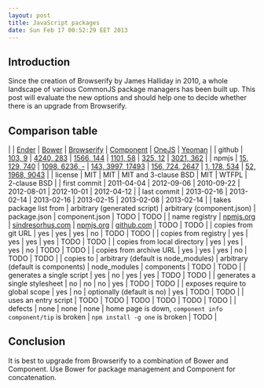 ```yaml
---
layout: post
title: JavaScript packages
date: Sun Feb 17 00:52:29 EET 2013
---
```

<style>
table {
    white-space: nowrap;
}
</style>

## Introduction
Since the creation of Browserify by James Halliday in 2010,
a whole landscape of various CommonJS package managers has been built up.
This post will evaluate the new options
and should help one to decide whether there is an upgrade from Browserify.

## Comparison table

| | [Ender](http://ender.jit.su) | [Bower](http://twitter.github.com/bower/) | [Browserify](http://browserify.org/) | [Component](http://component.io/) | [OneJS](https://github.com/azer/onejs) | [Yeoman](http://yeoman.io) |
| github | [103, 9](https://github.com/ender-js/Ender) | [4240, 283](https://github.com/twitter/bower) | [1566, 144](https://github.com/substack/node-browserify) | [1101, 58](https://github.com/component/component) | [325, 12](https://github.com/azer/onejs) | [3021, 362](https://github.com/yeoman/yeoman) |
| npmjs | [15, 129, 740](https://npmjs.org/package/ender) | [1098, 6236, -](https://npmjs.org/package/bower) | [143, 3997, 17493](https://npmjs.org/package/browserify) | [156, 724, 2647](https://npmjs.org/package/component) | [1, 178, 534](https://npmjs.org/package/one) | [52, 1968, 9043](https://npmjs.org/package/yeoman) |
| license | MIT | MIT | MIT and 3-clause BSD | MIT | WTFPL | 2-clause BSD |
| first commit | 2011-04-04 | 2012-09-06 | 2010-09-22 | 2012-08-01 | 2012-10-01 | 2012-04-12 |
| last commit | 2013-02-16 | 2013-02-14 | 2013-02-16 | 2013-02-15 | 2013-02-08 | 2013-02-14 |
| takes package list from | arbitrary (generated script) | arbitrary (component.json) | package.json | component.json | TODO | TODO |
| name registry | [npmjs.org](https://npmjs.org) | [sindresorhus.com](http://sindresorhus.com/bower-components/) | [npmjs.org](https://npmjs.org) | [github.com](https://github.com) | TODO | TODO |
| copies from git URL | yes | yes | yes | no | TODO | TODO |
| copies from registry | yes | yes | yes | yes | TODO | TODO |
| copies from local directory | yes | yes | yes | no | TODO | TODO |
| copies from archive URL | yes | yes | yes | no | TODO | TODO |
| copies to | arbitrary (default is node_modules) | arbitrary (default is components) | node_modules | components | TODO | TODO |
| generates a single script | yes | no | yes | yes | TODO | TODO |
| generates a single stylesheet | no | no | no | yes | TODO | TODO |
| exposes require to global scope | yes | no | optionally (default is no) | yes | TODO | TODO |
| uses an entry script | TODO | TODO | TODO | TODO | TODO | TODO |
| defects | none | none | none | home page is down, `component info component/tip` is broken | `npm install -g one` is broken | TODO |

## Conclusion

It is best to upgrade from Browserify to a combination of Bower and Component. Use Bower for package management and Component for concatenation.
